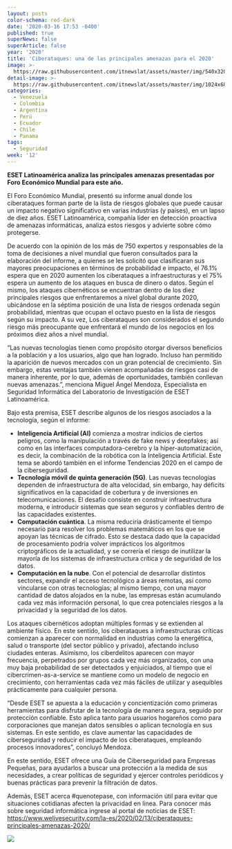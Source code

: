 ```yaml
---
layout: posts
color-schema: red-dark
date: '2020-03-16 17:53 -0400'
published: true
superNews: false
superArticle: false
year: '2020'
title: 'Ciberataques: una de las principales amenazas para el 2020'
image: >-
  https://raw.githubusercontent.com/itnewslat/assets/master/img/540x320/Ciberataque-p.jpg
detail-image: >-
  https://raw.githubusercontent.com/itnewslat/assets/master/img/1024x680/Ciberataque-g.jpg
categories:
  - Venezuela
  - Colombia
  - Argentina
  - Perú
  - Ecuador
  - Chile
  - Panama
tags:
  - Seguridad
week: '12'
---
```

**ESET Latinoamérica analiza las principales amenazas presentadas por Foro Económico Mundial para este año.**

El Foro Económico Mundial, presentó su informe anual donde los ciberataques forman parte de la lista de riesgos globales que puede causar un impacto negativo significativo en varias industrias (y países), en un lapso de diez años. ESET Latinoamérica, compañía líder en detección proactiva de amenazas informáticas, analiza estos riesgos y advierte sobre cómo protegerse.
 
 De acuerdo con la opinión de los más de 750 expertos y responsables de la toma de decisiones a nivel mundial que fueron consultados para la elaboración del informe, a quienes se les solicitó que clasificaran sus mayores preocupaciones en términos de probabilidad e impacto, el 76.1% espera que en 2020 aumenten los ciberataques a infraestructuras y el 75% espera un aumento de los ataques en busca de dinero o datos. Según el mismo, los ataques cibernéticos se encuentran dentro de los diez principales riesgos que enfrentaremos a nivel global durante 2020, ubicándose en la séptima posición de una lista de riesgos ordenada según probabilidad, mientras que ocupan el octavo puesto en la lista de riesgos según su impacto. A su vez, Los ciberataques son considerados el segundo riesgo más preocupante que enfrentará el mundo de los negocios en los próximos diez años a nivel mundial. 
 
“Las nuevas tecnologías tienen como propósito otorgar diversos beneficios a la población y a los usuarios, algo que han logrado. Incluso han permitido la aparición de nuevos mercados con un gran potencial de crecimiento. Sin embargo, estas ventajas también vienen acompañadas de riesgos casi de manera inherente, por lo que, además de oportunidades, también conllevan nuevas amenazas.”, menciona Miguel Ángel Mendoza, Especialista en Seguridad Informática del Laboratorio de Investigación de ESET Latinoamérica.
 
Bajo esta premisa, ESET describe algunos de los riesgos asociados a la tecnología, según el informe:

- **Inteligencia Artificial (AI)** comienza a mostrar indicios de ciertos peligros, como la manipulación a través de fake news y deepfakes; así como en las interfaces computadora-cerebro y la híper-automatización, es decir, la combinación de la robótica con la Inteligencia Artificial. Este tema se abordó también en el informe Tendencias 2020 en el campo de la ciberseguridad.
- **Tecnología móvil de quinta generación (5G)**. Las nuevas tecnologías dependen de infraestructura de alta velocidad, sin embargo, hay déficits significativos en la capacidad de cobertura y de inversiones en telecomunicaciones. El desafío consiste en construir infraestructura moderna, e introducir sistemas que sean seguros y confiables dentro de las capacidades existentes.
- **Computación cuántica**. La misma reduciría drásticamente el tiempo necesario para resolver los problemas matemáticos en los que se apoyan las técnicas de cifrado. Esto se destaca dado que la capacidad de procesamiento podría volver imprácticos los algoritmos criptográficos de la actualidad, y se correría el riesgo de inutilizar la mayoría de los sistemas de infraestructura crítica y de seguridad de los datos.
- **Computación en la nube**. Con el potencial de desarrollar distintos sectores, expandir el acceso tecnológico a áreas remotas, así como vincularse con otras tecnologías; al mismo tiempo, con una mayor cantidad de datos alojados en la nube, las empresas están acumulando cada vez más información personal, lo que crea potenciales riesgos a la privacidad y la seguridad de los datos.

Los ataques cibernéticos adoptan múltiples formas y se extienden al ambiente físico. En este sentido, los ciberataques a infraestructuras críticas comienzan a aparecer con normalidad en industrias como la energética, salud o transporte (del sector público y privado), afectando incluso ciudades enteras. Asimismo, los ciberdelitos aparecen con mayor frecuencia, perpetrados por grupos cada vez más organizados, con una muy baja probabilidad de ser detectados y enjuiciados, al tiempo que el cibercrimen-as-a-service se mantiene como un modelo de negocio en crecimiento, con herramientas cada vez más fáciles de utilizar y asequibles prácticamente para cualquier persona.

“Desde ESET se apuesta a la educación y concientización como primeras herramientas para disfrutar de la tecnología de manera segura, seguido por protección confiable. Esto aplica tanto para usuarios hogareños como para corporaciones que manejan datos sensibles o aplican tecnología en sus sistemas. En este sentido, es clave aumentar las capacidades de ciberseguridad y reducir el impacto de los ciberataques, empleando procesos innovadores”, concluyó Mendoza.

En este sentido, ESET ofrece una Guía de Ciberseguridad para Empresas Pequeñas, para ayudarlos a buscar una protección a la medida de sus necesidades, a crear políticas de seguridad y ejercer controles periódicos y buenas prácticas para prevenir la filtración de datos.
  
Además, ESET acerca #quenotepase, con información útil para evitar que situaciones cotidianas afecten la privacidad en línea. Para conocer más sobre seguridad informática ingrese al portal de noticias de ESET: https://www.welivesecurity.com/la-es/2020/02/13/ciberataques-principales-amenazas-2020/
 
<img src="https://tracker.metricool.com/c3po.jpg?hash=56f88a41e39ab42c063cc51676587a04"/>


